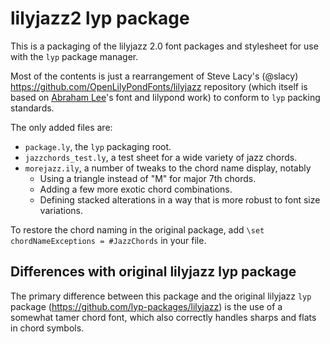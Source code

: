 # lilyjazz2 lyp package

This is a packaging of the lilyjazz 2.0 font packages and stylesheet for use with the `lyp` package manager.

Most of the contents is just a rearrangement of Steve Lacy's (@slacy) https://github.com/OpenLilyPondFonts/lilyjazz repository (which itself is based on [Abraham Lee](tisimst.lilypond@gmail.com)'s font and lilypond work) to conform to `lyp` packing standards.

The only added files are:

* `package.ly`, the `lyp` packaging root.
* `jazzchords_test.ly`, a test sheet for a wide variety of jazz chords.
* `morejazz.ily`, a number of tweaks to the chord name display, notably
   * Using a triangle instead of "M" for major 7th chords.
   * Adding a few more exotic chord combinations.
   * Defining stacked alterations in a way that is more robust to font size variations.

To restore the chord naming in the original package, add `\set chordNameExceptions = #JazzChords` in your file.

## Differences with original lilyjazz lyp package

The primary difference between this package and the original lilyjazz `lyp` package (https://github.com/lyp-packages/lilyjazz) is the use of a somewhat tamer chord font, which also correctly handles sharps and flats in chord symbols.
